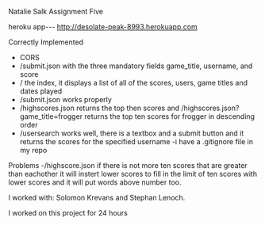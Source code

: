 Natalie Salk 
Assignment Five 

heroku app--- http://desolate-peak-8993.herokuapp.com

Correctly Implemented 
-  CORS
- /submit.json with the three mandatory fields game_title, username, and score 
- / the index, it displays a list of all of the scores, users, game titles and dates played 
- /submit.json works properly 
- /highscores.json returns the top then scores and /highscores.json?game_title=frogger returns the 
top ten scores for frogger in descending order 
- /usersearch works well, there is a textbox and a submit button and it returns the scores for 
the specified username
-i have a .gitignore file in my repo 


Problems
-/highscore.json if there is not more ten scores that are greater than eachother it will instert lower 
scores to fill in the limit of ten scores with lower scores  and it will put words above number too.


I worked with: 
Solomon Krevans and Stephan Lenoch. 


I worked on this project for 24 hours 


